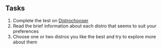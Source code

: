## Tasks

1. Complete the test on [Distrochooser](https://distrochooser.de/en/)
2. Read the brief information about each distro that seems to suit your preferences
3. Choose one or two distros you like the best and try to explore more about them

